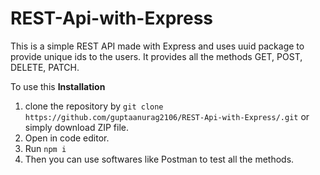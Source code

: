 # REST-Api-with-Express

This is a simple REST API made with Express and uses uuid package to provide unique ids to the users. It provides all the methods GET, POST, DELETE, PATCH.

To use this 
**Installation**
1. clone the repository by `git clone https://github.com/guptaanurag2106/REST-Api-with-Express/.git` or simply download ZIP file.
2. Open in code editor.
3. Run `npm i`
4. Then you can use softwares like Postman to test all the methods.
